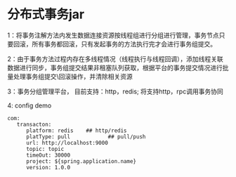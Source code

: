 # 分布式事务jar

1：将事务注解方法内发生数据连接资源按线程组进行分组进行管理，事务节点只要回滚，所有事务都回滚，只有发起事务的方法执行完才会进行事务组提交。

2：由于事务方法过程内存在多线程情况（线程执行与线程回调），添加线程关联数据进行同步，事务组提交结果非租塞队列获取，根据平台的事务提交情况进行批量处理事务组提交\回滚操作，并清除相关资源

3：事务分组管理平台， 目前支持：http，redis; 将支持http，rpc调用事务协同

4:  config demo

	com:
	   transacton: 
	      platform: redis    ## http/redis
	      platType: pull			## pull/push
	      url: http://localhost:9000
	      topic: topic
	      timeOut: 30000
	      project: ${spring.application.name}
	      version: 1.0.0